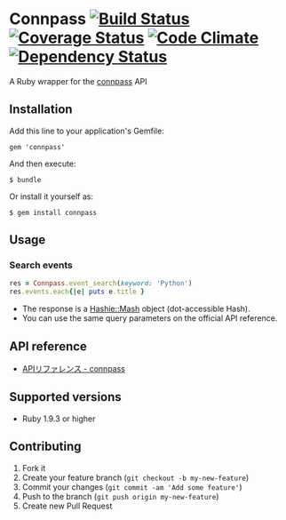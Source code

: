 # Connpass [![Build Status](https://travis-ci.org/itzki/connpass.png)](https://travis-ci.org/itzki/connpass) [![Coverage Status](https://coveralls.io/repos/itzki/connpass/badge.png)](https://coveralls.io/r/itzki/connpass) [![Code Climate](https://codeclimate.com/github/itzki/connpass.png)](https://codeclimate.com/github/itzki/connpass) [![Dependency Status](https://gemnasium.com/itzki/connpass.png)](https://gemnasium.com/itzki/connpass)

A Ruby wrapper for the [connpass](http://connpass.com/) API

## Installation

Add this line to your application's Gemfile:

    gem 'connpass'

And then execute:

    $ bundle

Or install it yourself as:

    $ gem install connpass

## Usage

### Search events

```ruby
res = Connpass.event_search(keyword: 'Python')
res.events.each{|e| puts e.title }
```

* The response is a [Hashie::Mash](https://github.com/intridea/hashie#mash) object (dot-accessible Hash).
* You can use the same query parameters on the official API reference.

## API reference

- [APIリファレンス - connpass](http://connpass.com/about/api/)

## Supported versions

- Ruby 1.9.3 or higher

## Contributing

1. Fork it
2. Create your feature branch (`git checkout -b my-new-feature`)
3. Commit your changes (`git commit -am 'Add some feature'`)
4. Push to the branch (`git push origin my-new-feature`)
5. Create new Pull Request
